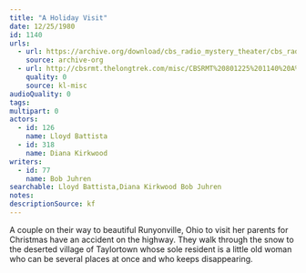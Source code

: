 ```yaml
---
title: "A Holiday Visit"
date: 12/25/1980
id: 1140
urls: 
  - url: https://archive.org/download/cbs_radio_mystery_theater/cbs_radio_mystery_theater-1101-1150.zip/cbs_radio_mystery_theater-1101-1150%2Fcbsrmt_1140_a_holiday_visit.mp3
    source: archive-org
  - url: http://cbsrmt.thelongtrek.com/misc/CBSRMT%20801225%201140%20A%20Holiday%20Visit.mp3
    quality: 0
    source: kl-misc
audioQuality: 0
tags: 
multipart: 0
actors:  
  - id: 126
    name: Lloyd Battista  
  - id: 318
    name: Diana Kirkwood
writers:  
  - id: 77
    name: Bob Juhren
searchable: Lloyd Battista,Diana Kirkwood Bob Juhren
notes: 
descriptionSource: kf
---
```

A couple on their way to beautiful Runyonville, Ohio to visit her parents for Christmas have an accident on the highway. They walk through the snow to the deserted village of Taylortown whose sole resident is a little old woman who can be several places at once and who keeps disappearing.